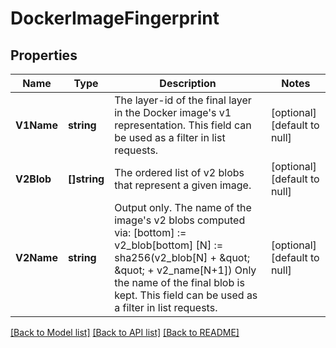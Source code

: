 # DockerImageFingerprint

## Properties
Name | Type | Description | Notes
------------ | ------------- | ------------- | -------------
**V1Name** | **string** | The layer-id of the final layer in the Docker image&#39;s v1 representation. This field can be used as a filter in list requests. | [optional] [default to null]
**V2Blob** | **[]string** | The ordered list of v2 blobs that represent a given image. | [optional] [default to null]
**V2Name** | **string** | Output only. The name of the image&#39;s v2 blobs computed via:   [bottom] :&#x3D; v2_blob[bottom]   [N] :&#x3D; sha256(v2_blob[N] + \&quot; \&quot; + v2_name[N+1]) Only the name of the final blob is kept. This field can be used as a filter in list requests. | [optional] [default to null]

[[Back to Model list]](../README.md#documentation-for-models) [[Back to API list]](../README.md#documentation-for-api-endpoints) [[Back to README]](../README.md)



